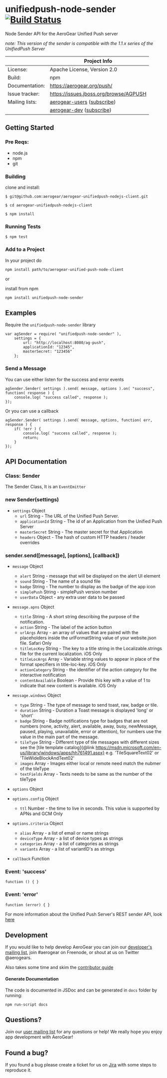 # unifiedpush-node-sender [![Build Status](https://secure.travis-ci.org/aerogear/aerogear-unifiedpush-nodejs-client.png?branch=master)](https://travis-ci.org/aerogear/aerogear-unifiedpush-nodejs-client)

Node Sender API for the AeroGear Unified Push server

_note: This version of the sender is compatible with the 1.1.x series of the UnifiedPush Server_

|                 | Project Info  |
| --------------- | ------------- |
| License:        | Apache License, Version 2.0  |
| Build:          | npm  |
| Documentation:  | https://aerogear.org/push/  |
| Issue tracker:  | https://issues.jboss.org/browse/AGPUSH  |
| Mailing lists:  | [aerogear-users](http://aerogear-users.1116366.n5.nabble.com/) ([subscribe](https://lists.jboss.org/mailman/listinfo/aerogear-users))  |
|                 | [aerogear-dev](http://aerogear-dev.1069024.n5.nabble.com/) ([subscribe](https://lists.jboss.org/mailman/listinfo/aerogear-dev))  |

## Getting Started

### Pre Reqs:
* node.js
* npm
* git

### Building

clone and install:

    $ git@github.com:aerogear/aerogear-unifiedpush-nodejs-client.git

    $ cd aerogear-unifiedpush-nodejs-client

    $ npm install

### Running Tests

    $ npm test


### Add to a Project

In your project do

    npm install path/to/aerogear-unified-push-node-client

or

install from npm

    npm install unifiedpush-node-sender



## Examples

Require the `unifiedpush-node-sender` library

    var agSender = require( "unifiedpush-node-sender" ),
        settings = {
            url: "http://localhost:8080/ag-push",
            applicationId: "12345",
            masterSecret: "123456"
        };

### Send a Message

You can use either listen for the success and error events


    agSender.Sender( settings ).send( message, options ).on( "success", function( response ) {
        console.log( "success called", response );
    });

Or you can use a callback

    agSender.Sender( settings ).send( message, options, function( err, response ) {
        if( !err ) {
            console.log( "success called", response );
            return;
        }
    });

## API Documentation

### Class: Sender

The Sender Class,  It is an `EventEmitter`

### new Sender(settings)

* `settings` Object
    * `url` String - The URL of the Unified Push Server.
    * `applicationId` String - The id of an Application from the Unified Push Server
    * `masterSecret` String - The master secret for that Application
    * `headers` Object - The hash of custom HTTP headers / header overrides

### sender.send([message], [options], [callback])

* `message` Object
    * `alert` String - message that will be displayed on the alert UI element
    * `sound` String - The name of a sound file
    * `badge` String - The number to display as the badge of the app icon
    * `simplePush` String - simplePush version number
    * `userData` Object - any extra user data to be passed

* `message.apns` Object
    * `title` String - A short string describing the purpose of the notification.
    * `action` String - The label of the action button
    * `urlArgs` Array - an array of values that are paired with the placeholders inside the urlFormatString value of your website.json file. Safari Only
    * `titleLocKey` String - The key to a title string in the Localizable.strings file for the current localization. iOS Only
    * `titleLocArgs` Array - Variable string values to appear in place of the format specifiers in title-loc-key. iOS Only
    * `actionCategory` String - the identifier of the action category for the interactive notification
    * `contentAvailable` Boolean - Provide this key with a value of 1 to indicate that new content is available. iOS Only

* `message.windows` Object
    * `type` String - The type of message to send toast, raw, badge or tile.
    * `duration` String - Duration a Toast message is displayed 'long' or 'short'
    * `badge` String - Badge notifications type for badges that are not numbers (none, activity, alert, available, away, busy, newMessage, paused, playing, unavailable, error or attention), for numbers use the value in the main part of the message.
    * `tileType` String - Different type of tile messages with different sizes see the [tile template catalog]{@link https://msdn.microsoft.com/en-us/library/windows/apps/hh761491.aspx} e.g. 'TileSquareText02' or 'TileWideBlockAndText02'
    * `images` Array - Images either local or remote need match the nubmer of the tileType
    * `textFields` Array - Texts needs to be same as the number of the tileType

* `options` Object

* `options.config` Object
    * `ttl` Number - the time to live in seconds. This value is supported by APNs and GCM Only

* `options.criteria` Object
    * `alias` Array - a list of email or name strings
    * `deviceType` Array - a list of device types as strings
    * `categories` Array - a list of categories as strings
    * `variants` Array - a list of variantID's as strings

* `callback` Function


### Event: 'success'

`function () { }`

### Event: 'error'

`function (error) { }`

For more information about the Unified Push Server's REST sender API, look [here](https://aerogear.org/docs/specs/aerogear-unifiedpush-rest/sender/index.html)

## Development

If you would like to help develop AeroGear you can join our [developer's mailing list](https://lists.jboss.org/mailman/listinfo/aerogear-dev), join #aerogear on Freenode, or shout at us on Twitter @aerogears.

Also takes some time and skim the [contributor guide](http://aerogear.org/docs/guides/Contributing/)

#### Generate Documentation

The code is documented in JSDoc and can be generated in `docs` folder by running:

`npm run-script docs`

## Questions?

Join our [user mailing list](https://lists.jboss.org/mailman/listinfo/aerogear-users) for any questions or help! We really hope you enjoy app development with AeroGear!

## Found a bug?

If you found a bug please create a ticket for us on [Jira](https://issues.jboss.org/browse/AGPUSH) with some steps to reproduce it.
